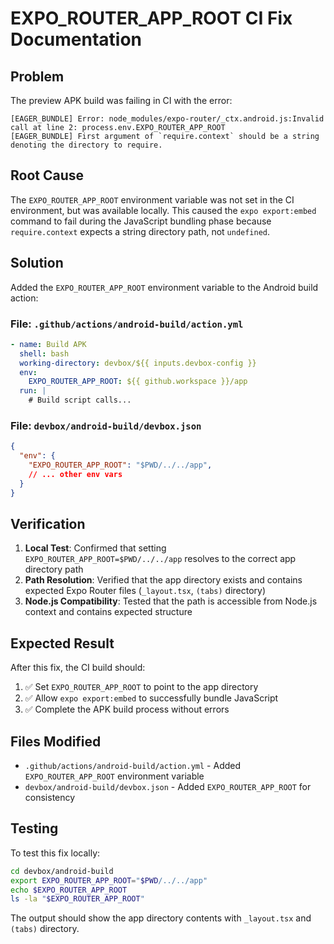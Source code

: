 # EXPO_ROUTER_APP_ROOT CI Fix Documentation

## Problem

The preview APK build was failing in CI with the error:
```
[EAGER_BUNDLE] Error: node_modules/expo-router/_ctx.android.js:Invalid call at line 2: process.env.EXPO_ROUTER_APP_ROOT
[EAGER_BUNDLE] First argument of `require.context` should be a string denoting the directory to require.
```

## Root Cause

The `EXPO_ROUTER_APP_ROOT` environment variable was not set in the CI environment, but was available locally. This caused the `expo export:embed` command to fail during the JavaScript bundling phase because `require.context` expects a string directory path, not `undefined`.

## Solution

Added the `EXPO_ROUTER_APP_ROOT` environment variable to the Android build action:

### File: `.github/actions/android-build/action.yml`

```yaml
- name: Build APK
  shell: bash
  working-directory: devbox/${{ inputs.devbox-config }}
  env:
    EXPO_ROUTER_APP_ROOT: ${{ github.workspace }}/app
  run: |
    # Build script calls...
```

### File: `devbox/android-build/devbox.json`

```json
{
  "env": {
    "EXPO_ROUTER_APP_ROOT": "$PWD/../../app",
    // ... other env vars
  }
}
```

## Verification

1. **Local Test**: Confirmed that setting `EXPO_ROUTER_APP_ROOT=$PWD/../../app` resolves to the correct app directory path
2. **Path Resolution**: Verified that the app directory exists and contains expected Expo Router files (`_layout.tsx`, `(tabs)` directory)
3. **Node.js Compatibility**: Tested that the path is accessible from Node.js context and contains expected structure

## Expected Result

After this fix, the CI build should:
1. ✅ Set `EXPO_ROUTER_APP_ROOT` to point to the app directory
2. ✅ Allow `expo export:embed` to successfully bundle JavaScript 
3. ✅ Complete the APK build process without errors

## Files Modified

- `.github/actions/android-build/action.yml` - Added `EXPO_ROUTER_APP_ROOT` environment variable
- `devbox/android-build/devbox.json` - Added `EXPO_ROUTER_APP_ROOT` for consistency

## Testing

To test this fix locally:
```bash
cd devbox/android-build
export EXPO_ROUTER_APP_ROOT="$PWD/../../app"
echo $EXPO_ROUTER_APP_ROOT
ls -la "$EXPO_ROUTER_APP_ROOT"
```

The output should show the app directory contents with `_layout.tsx` and `(tabs)` directory.